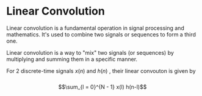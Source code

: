 # Linear Convolution

Linear convolution is a fundamental operation in signal processing and mathematics. It's used to combine two signals or sequences to form a third one. 

Linear convolution is a way to "mix" two signals (or sequences) by multiplying and summing them in a specific manner.

For 2 discrete-time signals $x(n)$ and $h(n)$ , their linear convouton is given by <br><br>
$$\sum_{l = 0}^{N - 1} x(l) h(n-l)$$

